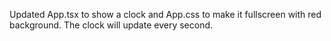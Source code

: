 Updated App.tsx to show a clock and App.css to make it fullscreen with red background. The clock will update every second.